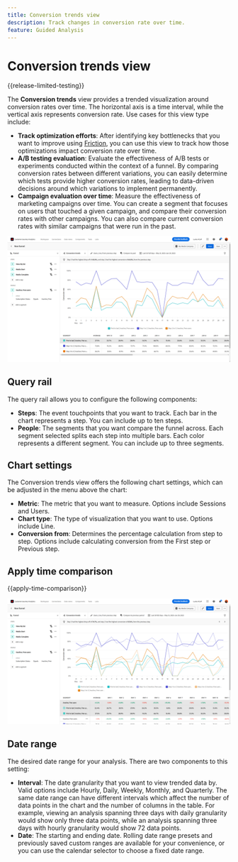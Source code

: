 ```yaml
---
title: Conversion trends view
description: Track changes in conversion rate over time.
feature: Guided Analysis
---
```

# Conversion trends view

{{release-limited-testing}}

The **Conversion trends** view provides a trended visualization around conversion rates over time. The horizontal axis is a time interval, while the vertical axis represents conversion rate. Use cases for this view type include:

* **Track optimization efforts**: After identifying key bottlenecks that you want to improve using [Friction](friction.md), you can use this view to track how those optimizations impact conversion rate over time.
* **A/B testing evaluation**: Evaluate the effectiveness of A/B tests or experiments conducted within the context of a funnel. By comparing conversion rates between different variations, you can easily determine which tests provide higher conversion rates, leading to data-driven decisions around which variations to implement permanently.
* **Campaign evaluation over time**: Measure the effectiveness of marketing campaigns over time. You can create a segment that focuses on users that touched a given campaign, and compare their conversion rates with other campaigns. You can also compare current conversion rates with similar campaigns that were run in the past.

![Conversion trends](../assets/conversion-trends.png)

## Query rail

The query rail allows you to configure the following components:

* **Steps**: The event touchpoints that you want to track. Each bar in the chart represents a step. You can include up to ten steps.
* **People**: The segments that you want compare the funnel across. Each segment selected splits each step into multiple bars. Each color represents a different segment. You can include up to three segments.

## Chart settings

The Conversion trends view offers the following chart settings, which can be adjusted in the menu above the chart:

* **Metric**: The metric that you want to measure. Options include Sessions and Users.
* **Chart type**: The type of visualization that you want to use. Options include Line.
* **Conversion from**: Determines the percentage calculation from step to step. Options include calculating conversion from the First step or Previous step.

## Apply time comparison

{{apply-time-comparison}}

![Conversion trends time compare](../assets/conversion-trends-compare.png)

## Date range

The desired date range for your analysis. There are two components to this setting:

* **Interval**: The date granularity that you want to view trended data by. Valid options include Hourly, Daily, Weekly, Monthly, and Quarterly. The same date range can have different intervals which affect the number of data points in the chart and the number of columns in the table. For example, viewing an analysis spanning three days with daily granularity would show only three data points, while an analysis spanning three days with hourly granularity would show 72 data points.
* **Date**: The starting and ending date. Rolling date range presets and previously saved custom ranges are available for your convenience, or you can use the calendar selector to choose a fixed date range.
